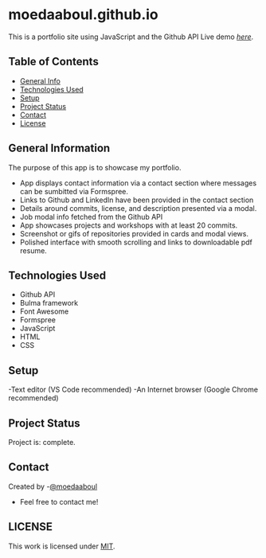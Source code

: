 # moedaaboul.github.io

This is a portfolio site using JavaScript and the Github API
Live demo [_here_](https://moedaaboul.github.io/).

## Table of Contents

- [General Info](#general-information)
- [Technologies Used](#technologies-used)
- [Setup](#setup)
- [Project Status](#project-status)
- [Contact](#contact)
- [License](#license)

## General Information

The purpose of this app is to showcase my portfolio.

- App displays contact information via a contact section where messages can be sumbitted via Formspree.
- Links to Github and LinkedIn have been provided in the contact section
- Details around commits, license, and description presented via a modal.
- Job modal info fetched from the Github API
- App showcases projects and workshops with at least 20 commits.
- Screenshot or gifs of repositories provided in cards and modal views.
- Polished interface with smooth scrolling and links to downloadable pdf resume.

## Technologies Used

- Github API
- Bulma framework
- Font Awesome
- Formspree
- JavaScript
- HTML
- CSS

## Setup

-Text editor (VS Code recommended)
-An Internet browser (Google Chrome recommended)

## Project Status

Project is: complete.

## Contact

Created by  -[@moedaaboul](https://github.com/moedaaboull)

- Feel free to contact me!

## LICENSE
This work is licensed under
[MIT](https://github.com/moedaaboul/moedaaboul.github.io/blob/main/LICENSE).
